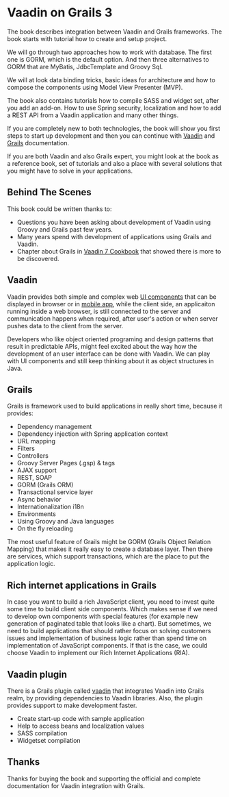 # Vaadin on Grails 3

The book describes integration between Vaadin and Grails frameworks. The book starts with tutorial how to create and setup project. 

We will go through two approaches how to work with database. The first one is GORM, which is the default option. And then three alternatives to GORM that are MyBatis, JdbcTemplate and Groovy Sql.

We will at look data binding tricks, basic ideas for architecture and how to compose the components using Model View Presenter (MVP).

The book also contains tutorials how to compile SASS and widget set, after you add an add-on. How to use Spring security, localization and how to add a REST API from a Vaadin application and many other things.

If you are completely new to both technologies, the book will show you first steps to start up development and then you can continue with [Vaadin](https://vaadin.com/learn) and [Grails](http://grails.org/doc/latest/guide/single.html) documentation.

If you are both Vaadin and also Grails expert, you might look at the book as a reference book, set of tutorials and also a place with several solutions that you might have to solve in your applications.

## Behind The Scenes
This book could be written thanks to:
* Questions you have been asking about development of Vaadin using Groovy and Grails past few years.
* Many years spend with development of applications using Grails and Vaadin.
* Chapter about Grails in [Vaadin 7 Cookbook](http://www.packtpub.com/creating-rich-internet-applications-in-vaadin-7/book) that showed there is more to be discovered.

## Vaadin

Vaadin provides both simple and complex web [UI components](http://demo.vaadin.com/sampler) that can be displayed in browser or in [mobile app](https://vaadin.com/directory#addon/vaadin-touchkit), while the client side, an applicaiton running inside a web browser, is still connected to the server and communication happens when required, after user's action or when server pushes data to the client from the server.

Developers who like object oriented programing and design patterns that result in predictable APIs, might feel excited about the way how the development of an user interface can be done with Vaadin. We can play with UI components and still keep thinking about it as object structures in Java.

## Grails
Grails is framework used to build applications in really short time, because it provides:

* Dependency management
* Dependency injection with Spring application context
* URL mapping
* Filters
* Controllers
* Groovy Server Pages (.gsp) & tags
* AJAX support
* REST, SOAP
* GORM (Grails ORM)
* Transactional service layer
* Async behavior
* Internationalization i18n
* Environments
* Using Groovy and Java languages
* On the fly reloading

The most useful feature of Grails might be GORM (Grails Object Relation Mapping) that makes it really easy to create a database layer. Then there are services, which support transactions, which are the place to put the application logic.

## Rich internet applications in Grails

In case you want to build a rich JavaScript client, you need to invest quite some time to build client side components. Which makes sense if we need to develop own components with special features (for example new generation of paginated table that looks like a chart). But sometimes, we need to build applications that should rather focus on solving customers issues and implementation of  business logic rather than spend time on implementation of JavaScript components. If that is the case, we could choose Vaadin to implement our Rich Internet Applications (RIA).

## Vaadin plugin

There is a Grails plugin called [vaadin](http:vaadinongrails.com) that integrates Vaadin into Grails realm, by providing dependencies to Vaadin libraries. Also, the plugin provides support to make development faster.
* Create start-up code with sample application
* Help to access beans and localization values
* SASS compilation
* Widgetset compilation

## Thanks

Thanks for buying the book and supporting the official and complete documentation for Vaadin integration with Grails.
